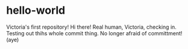 # hello-world
Victoria's first repository!
Hi there! Real human, Victoria, checking in. 
Testing out thihs whole commit thing. No longer afraid of committment! (aye)
